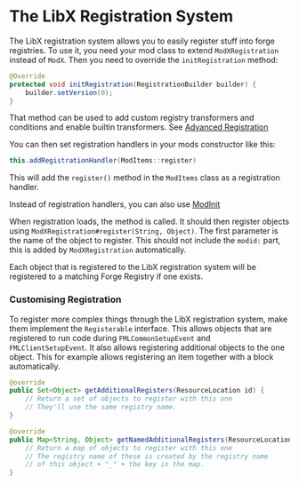# The LibX Registration System

The LibX registration system allows you to easily register stuff into forge registries.
To use it, you need your mod class to extend `ModXRegistration` instead of `ModX`.
Then you need to override the `initRegistration` method:

```java
@Override
protected void initRegistration(RegistrationBuilder builder) {
    builder.setVersion(0);
}
```

That method can be used to add custom registry transformers and conditions and enable builtin transformers. See [Advanced Registration](RegistrationAdvanced)

You can then set registration handlers in your mods constructor like this:

```java
this.addRegistrationHandler(ModItems::register)
```

This will add the `register()` method in the `ModItems` class as a registration handler.

Instead of registration handlers, you can also use [ModInit](ModInitRegistration)

When registration loads, the method is called. It should then register objects using `ModXRegistration#register(String, Object)`.
The first parameter is the name of the object to register.
This should not include the `modid:` part, this is added by `ModXRegistration` automatically.

Each object that is registered to the LibX registration system will be registered to a matching Forge Registry if one exists.

### Customising Registration

To register more complex things through the LibX registration system, make them implement the `Registerable` interface.
This allows objects that are registered to run code during `FMLCommonSetupEvent` and `FMLClientSetupEvent`.
It also allows registering additional objects to the one object.
This for example allows registering an item together with a block automatically.

```java
@override
public Set<Object> getAdditionalRegisters(ResourceLocation id) {
    // Return a set of objects to register with this one
    // They'll use the same registry name.
}

@override
public Map<String, Object> getNamedAdditionalRegisters(ResourceLocation id) {
    // Return a map of objects to register with this one
    // The registry name of these is created by the registry name
    // of this object + "_" + the key in the map.
}
```
